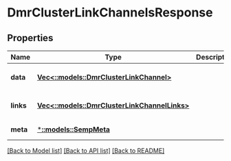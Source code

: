 # DmrClusterLinkChannelsResponse

## Properties
Name | Type | Description | Notes
------------ | ------------- | ------------- | -------------
**data** | [**Vec<::models::DmrClusterLinkChannel>**](DmrClusterLinkChannel.md) |  | [optional] [default to null]
**links** | [**Vec<::models::DmrClusterLinkChannelLinks>**](DmrClusterLinkChannelLinks.md) |  | [optional] [default to null]
**meta** | [***::models::SempMeta**](SempMeta.md) |  | [default to null]

[[Back to Model list]](../README.md#documentation-for-models) [[Back to API list]](../README.md#documentation-for-api-endpoints) [[Back to README]](../README.md)


